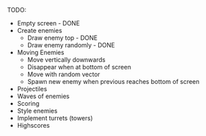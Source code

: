 TODO:
- Empty screen - DONE
- Create enemies
    - Draw enemy top - DONE
    - Draw enemy randomly - DONE
- Moving Enemies
    - Move vertically downwards
    - Disappear when at bottom of screen
    - Move with random vector
    - Spawn new enemy when previous reaches bottom of screen
- Projectiles
- Waves of enemies
- Scoring 
- Style enemies
- Implement turrets (towers)
- Highscores